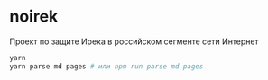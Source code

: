 # noirek

Проект по защите Ирека в российском сегменте сети Интернет

```bash
yarn
yarn parse md pages # или npm run parse md pages
```
